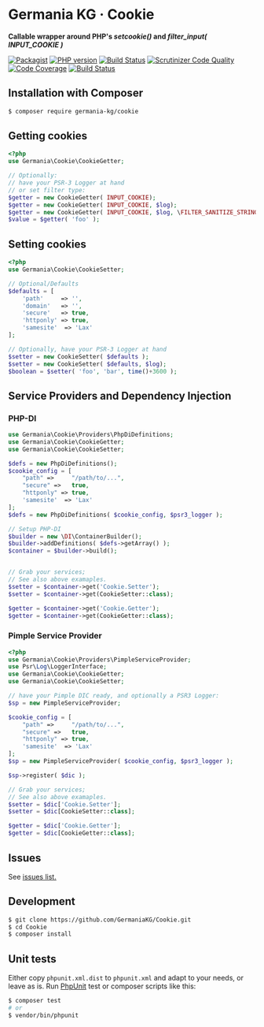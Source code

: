 # Germania KG · Cookie

**Callable wrapper around PHP's *setcookie()* and _filter\_input( INPUT\_COOKIE )_**


[![Packagist](https://img.shields.io/packagist/v/germania-kg/cookie.svg?style=flat)](https://packagist.org/packages/germania-kg/cookie)
[![PHP version](https://img.shields.io/packagist/php-v/germania-kg/cookie.svg)](https://packagist.org/packages/germania-kg/cookie)
[![Build Status](https://img.shields.io/travis/GermaniaKG/Cookie.svg?label=Travis%20CI)](https://travis-ci.org/GermaniaKG/Cookie)
[![Scrutinizer Code Quality](https://scrutinizer-ci.com/g/GermaniaKG/Cookie/badges/quality-score.png?b=master)](https://scrutinizer-ci.com/g/GermaniaKG/Cookie/?branch=master)
[![Code Coverage](https://scrutinizer-ci.com/g/GermaniaKG/Cookie/badges/coverage.png?b=master)](https://scrutinizer-ci.com/g/GermaniaKG/Cookie/?branch=master)
[![Build Status](https://scrutinizer-ci.com/g/GermaniaKG/Cookie/badges/build.png?b=master)](https://scrutinizer-ci.com/g/GermaniaKG/Cookie/build-status/master)


## Installation with Composer

```bash
$ composer require germania-kg/cookie
```


## Getting cookies

```php
<?php
use Germania\Cookie\CookieGetter;

// Optionally:
// have your PSR-3 Logger at hand
// or set filter type:
$getter = new CookieGetter( INPUT_COOKIE);
$getter = new CookieGetter( INPUT_COOKIE, $log);
$getter = new CookieGetter( INPUT_COOKIE, $log, \FILTER_SANITIZE_STRING);
$value = $getter( 'foo' );
```


## Setting cookies

```php
<?php
use Germania\Cookie\CookieSetter;

// Optional/Defaults
$defaults = [
    'path'     => '',
    'domain'   => '',
    'secure'   => true,
    'httponly' => true,
    'samesite'  => 'Lax'
];

// Optionally, have your PSR-3 Logger at hand
$setter = new CookieSetter( $defaults );
$setter = new CookieSetter( $defaults, $log);
$boolean = $setter( 'foo', 'bar', time()+3600 );
```

## Service Providers and Dependency Injection

### PHP-DI

```php
use Germania\Cookie\Providers\PhpDiDefinitions;
use Germania\Cookie\CookieGetter;
use Germania\Cookie\CookieSetter;

$defs = new PhpDiDefinitions();
$cookie_config = [
    "path" =>     "/path/to/...",
    "secure" =>   true,
    "httponly" => true,
    'samesite'  => 'Lax'
];
$defs = new PhpDiDefinitions( $cookie_config, $psr3_logger );

// Setup PHP-DI
$builder = new \DI\ContainerBuilder();
$builder->addDefinitions( $defs->getArray() );
$container = $builder->build();


// Grab your services;
// See also above examaples.
$setter = $container->get('Cookie.Setter');
$setter = $container->get(CookieSetter::class);

$getter = $container->get('Cookie.Getter');
$getter = $container->get(CookieGetter::class);
```



### Pimple Service Provider

```php
<?php
use Germania\Cookie\Providers\PimpleServiceProvider;
use Psr\Log\LoggerInterface;
use Germania\Cookie\CookieGetter;
use Germania\Cookie\CookieSetter;

// have your Pimple DIC ready, and optionally a PSR3 Logger:
$sp = new PimpleServiceProvider;

$cookie_config = [
    "path" =>     "/path/to/...",
    "secure" =>   true,
    "httponly" => true,
    'samesite'  => 'Lax'
];
$sp = new PimpleServiceProvider( $cookie_config, $psr3_logger );

$sp->register( $dic );

// Grab your services;
// See also above examaples.
$setter = $dic['Cookie.Setter'];
$setter = $dic[CookieSetter::class];

$getter = $dic['Cookie.Getter'];
$getter = $dic[CookieGetter::class];
```

## Issues

See [issues list.][i0]

[i0]: https://github.com/GermaniaKG/Cookie/issues


## Development

```bash
$ git clone https://github.com/GermaniaKG/Cookie.git
$ cd Cookie
$ composer install
```

## Unit tests

Either copy `phpunit.xml.dist` to `phpunit.xml` and adapt to your needs, or leave as is. Run [PhpUnit](https://phpunit.de/) test or composer scripts like this:

```bash
$ composer test
# or
$ vendor/bin/phpunit
```


